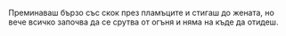 Преминаваш бързо със скок през пламъците и стигаш до жената, но
вече всичко започва да се срутва от огъня и няма на къде да отидеш.